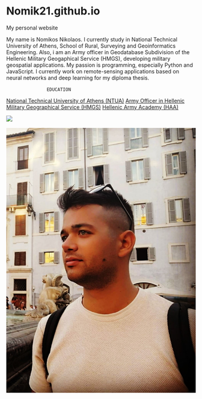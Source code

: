 # Nomik21.github.io
My personal website

My name is Nomikos Nikolaos. I currently study in National Technical University of Athens, School of Rural, Surveying and Geoinformatics Engineering. Also, i am an Army officer  in Geodatabase Subdivision of the Hellenic Military Geogaphical Service (HMGS), developing military geospatial applications.
My passion is programming, especially Python and JavaScript. I currently work on remote-sensing applications based on neural networks and deep learning for my diploma thesis.
                   

                   EDUCATION 

[National Technical University of Athens (NTUA)](https://www.survey.ntua.gr/el/)
[Army Officer in Hellenic Military Geographical Service (HMGS)](https://www.gys.gr/) 
[Hellenic Army Academy (HAA)](https://sse.army.gr/)

![](https://media.licdn.com/dms/image/C4D03AQHFRo0R2Tj9RQ/profile-displayphoto-shrink_400_400/0/1619639893945?e=1705536000&v=beta&t=LNgi4Xj3FLLqlfXBZvNvwITCWtWKGlw8FPGSBKopIEk)

![](images\IMG_20191006_181728_531.jpg)